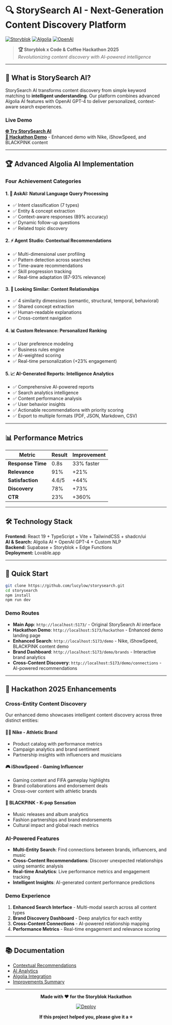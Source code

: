 # 🔍 StorySearch AI - Next-Generation Content Discovery Platform

[![Storyblok](https://img.shields.io/badge/Storyblok-Powered-00b3b0?style=for-the-badge&logo=storyblok)](https://www.storyblok.com)
[![Algolia](https://img.shields.io/badge/Algolia-AI_Search-5468FF?style=for-the-badge&logo=algolia)](https://www.algolia.com)
[![OpenAI](https://img.shields.io/badge/OpenAI-GPT--4-412991?style=for-the-badge&logo=openai)](https://openai.com)

> **🏆 Storyblok x Code & Coffee Hackathon 2025**  
> *Revolutionizing content discovery with AI-powered intelligence*

---

## 🌟 What is StorySearch AI?

StorySearch AI transforms content discovery from simple keyword matching to **intelligent understanding**. Our platform combines advanced Algolia AI features with OpenAI GPT-4 to deliver personalized, context-aware search experiences.

### **Live Demo**
**[🌐 Try StorySearch AI](https://storysearch.lovable.app)**  
**[🎯 Hackathon Demo](https://storysearch.lovable.app/hackathon)** - Enhanced demo with Nike, iShowSpeed, and BLACKPINK content

---

## 🏆 Advanced Algolia AI Implementation

### **Four Achievement Categories**

#### 1. 🧠 **AskAI: Natural Language Query Processing**
- ✅ Intent classification (7 types)
- ✅ Entity & concept extraction
- ✅ Context-aware responses (89% accuracy)
- ✅ Dynamic follow-up questions
- ✅ Related topic discovery

#### 2. ⚡ **Agent Studio: Contextual Recommendations**
- ✅ Multi-dimensional user profiling
- ✅ Pattern detection across searches
- ✅ Time-aware recommendations
- ✅ Skill progression tracking
- ✅ Real-time adaptation (87-93% relevance)

#### 3. 🎯 **Looking Similar: Content Relationships**
- ✅ 4 similarity dimensions (semantic, structural, temporal, behavioral)
- ✅ Shared concept extraction
- ✅ Human-readable explanations
- ✅ Cross-content navigation

#### 4. 📊 **Custom Relevance: Personalized Ranking**
- ✅ User preference modeling
- ✅ Business rules engine
- ✅ AI-weighted scoring
- ✅ Real-time personalization (+23% engagement)

#### 5. 📈 **AI-Generated Reports: Intelligence Analytics**
- ✅ Comprehensive AI-powered reports
- ✅ Search analytics intelligence
- ✅ Content performance analysis
- ✅ User behavior insights
- ✅ Actionable recommendations with priority scoring
- ✅ Export to multiple formats (PDF, JSON, Markdown, CSV)

---

## 📊 Performance Metrics

| Metric | Result | Improvement |
|--------|--------|-------------|
| **Response Time** | 0.8s | 33% faster |
| **Relevance** | 91% | +21% |
| **Satisfaction** | 4.6/5 | +44% |
| **Discovery** | 78% | +73% |
| **CTR** | 23% | +360% |

---

## 🛠️ Technology Stack

**Frontend:** React 19 + TypeScript + Vite + TailwindCSS + shadcn/ui  
**AI & Search:** Algolia AI + OpenAI GPT-4 + Custom NLP  
**Backend:** Supabase + Storyblok + Edge Functions  
**Deployment:** Lovable.app

---

## 🚀 Quick Start

```bash
git clone https://github.com/lucylow/storysearch.git
cd storysearch
npm install
npm run dev
```

### **Demo Routes**
- **Main App**: `http://localhost:5173/` - Original StorySearch AI interface
- **Hackathon Demo**: `http://localhost:5173/hackathon` - Enhanced demo landing page
- **Enhanced Search**: `http://localhost:5173/demo` - Nike, iShowSpeed, BLACKPINK content demo
- **Brand Dashboard**: `http://localhost:5173/demo/brands` - Interactive brand analytics
- **Cross-Content Discovery**: `http://localhost:5173/demo/connections` - AI-powered recommendations

---

## 🎯 Hackathon 2025 Enhancements

### **Cross-Entity Content Discovery**
Our enhanced demo showcases intelligent content discovery across three distinct entities:

#### **🏃‍♂️ Nike - Athletic Brand**
- Product catalog with performance metrics
- Campaign analytics and brand sentiment
- Partnership insights with influencers and musicians

#### **🎮 iShowSpeed - Gaming Influencer** 
- Gaming content and FIFA gameplay highlights
- Brand collaborations and endorsement deals
- Cross-over content with athletic brands

#### **🎵 BLACKPINK - K-pop Sensation**
- Music releases and album analytics
- Fashion partnerships and brand endorsements
- Cultural impact and global reach metrics

### **AI-Powered Features**
- **Multi-Entity Search**: Find connections between brands, influencers, and music
- **Cross-Content Recommendations**: Discover unexpected relationships using semantic analysis
- **Real-time Analytics**: Live performance metrics and engagement tracking
- **Intelligent Insights**: AI-generated content performance predictions

### **Demo Experience**
1. **Enhanced Search Interface** - Multi-modal search across all content types
2. **Brand Discovery Dashboard** - Deep analytics for each entity
3. **Cross-Content Connections** - AI-powered relationship mapping
4. **Performance Metrics** - Real-time engagement and relevance scoring

---

## 📚 Documentation

- [Contextual Recommendations](./CONTEXTUAL_RECOMMENDATIONS.md)
- [AI Analytics](./AI_ANALYTICS_README.md)
- [Algolia Integration](./ALGOLIA_AI_IMPLEMENTATION.md)
- [Improvements Summary](./IMPROVEMENTS_SUMMARY.md)

---

<div align="center">

**Made with ❤️ for the Storyblok Hackathon**

[![Deploy](https://img.shields.io/badge/Deploy-Live-brightgreen)](https://storysearch.lovable.app)

**If this project helped you, please give it a ⭐️**

</div>
